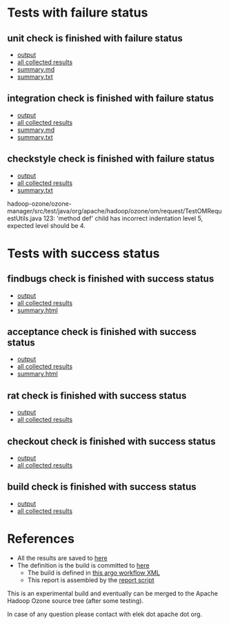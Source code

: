 # Tests with failure status

## unit check is finished with failure status

   * [output](https://raw.githubusercontent.com/elek/ozone-ci-q4/master/pr/pr-hdds-1986-sk52v/unit/output.log)
   * [all collected results](https://github.com/elek/ozone-ci-q4/tree/master/pr/pr-hdds-1986-sk52v/unit)
   * [summary.md](https://github.com/elek/ozone-ci-q4/tree/master/pr/pr-hdds-1986-sk52v/unit/summary.md)
   * [summary.txt](https://github.com/elek/ozone-ci-q4/tree/master/pr/pr-hdds-1986-sk52v/unit/summary.txt)


## integration check is finished with failure status

   * [output](https://raw.githubusercontent.com/elek/ozone-ci-q4/master/pr/pr-hdds-1986-sk52v/integration/output.log)
   * [all collected results](https://github.com/elek/ozone-ci-q4/tree/master/pr/pr-hdds-1986-sk52v/integration)
   * [summary.md](https://github.com/elek/ozone-ci-q4/tree/master/pr/pr-hdds-1986-sk52v/integration/summary.md)
   * [summary.txt](https://github.com/elek/ozone-ci-q4/tree/master/pr/pr-hdds-1986-sk52v/integration/summary.txt)


## checkstyle check is finished with failure status

   * [output](https://raw.githubusercontent.com/elek/ozone-ci-q4/master/pr/pr-hdds-1986-sk52v/checkstyle/output.log)
   * [all collected results](https://github.com/elek/ozone-ci-q4/tree/master/pr/pr-hdds-1986-sk52v/checkstyle)
   * [summary.txt](https://github.com/elek/ozone-ci-q4/tree/master/pr/pr-hdds-1986-sk52v/checkstyle/summary.txt)

hadoop-ozone/ozone-manager/src/test/java/org/apache/hadoop/ozone/om/request/TestOMRequestUtils.java
 123: &apos;method def&apos; child has incorrect indentation level 5, expected level should be 4.


# Tests with success status

## findbugs check is finished with success status

   * [output](https://raw.githubusercontent.com/elek/ozone-ci-q4/master/pr/pr-hdds-1986-sk52v/findbugs/output.log)
   * [all collected results](https://github.com/elek/ozone-ci-q4/tree/master/pr/pr-hdds-1986-sk52v/findbugs)
   * [summary.html](https://elek.github.io/ozone-ci-q4/pr/pr-hdds-1986-sk52v/findbugs/summary.html)


## acceptance check is finished with success status

   * [output](https://raw.githubusercontent.com/elek/ozone-ci-q4/master/pr/pr-hdds-1986-sk52v/acceptance/output.log)
   * [all collected results](https://github.com/elek/ozone-ci-q4/tree/master/pr/pr-hdds-1986-sk52v/acceptance)
   * [summary.html](https://elek.github.io/ozone-ci-q4/pr/pr-hdds-1986-sk52v/acceptance/summary.html)


## rat check is finished with success status

   * [output](https://raw.githubusercontent.com/elek/ozone-ci-q4/master/pr/pr-hdds-1986-sk52v/rat/output.log)
   * [all collected results](https://github.com/elek/ozone-ci-q4/tree/master/pr/pr-hdds-1986-sk52v/rat)


## checkout check is finished with success status

   * [output](https://raw.githubusercontent.com/elek/ozone-ci-q4/master/pr/pr-hdds-1986-sk52v/checkout/output.log)
   * [all collected results](https://github.com/elek/ozone-ci-q4/tree/master/pr/pr-hdds-1986-sk52v/checkout)


## build check is finished with success status

   * [output](https://raw.githubusercontent.com/elek/ozone-ci-q4/master/pr/pr-hdds-1986-sk52v/build/output.log)
   * [all collected results](https://github.com/elek/ozone-ci-q4/tree/master/pr/pr-hdds-1986-sk52v/build)




# References

 * All the results are saved to [here](https://github.com/elek/ozone-ci-q4/tree/master/pr/pr-hdds-1986-sk52v/)
 * The definition is the build is committed to [here](https://github.com/elek/argo-ozone)
    * The build is defined in [this argo workflow XML](https://github.com/elek/argo-ozone/blob/master/ozone-build.yaml)
    * This report is assembled by the [report script](https://github.com/elek/argo-ozone/blob/master/scripts/report.sh)

This is an experimental build and eventually can be merged to the Apache Hadoop Ozone source tree (after some testing).

In case of any question please contact with elek dot apache dot org.
